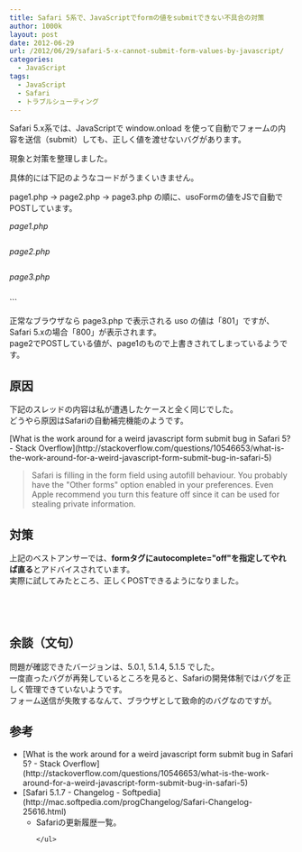 ```yaml
---
title: Safari 5系で、JavaScriptでformの値をsubmitできない不具合の対策
author: 1000k
layout: post
date: 2012-06-29
url: /2012/06/29/safari-5-x-cannot-submit-form-values-by-javascript/
categories:
  - JavaScript
tags:
  - JavaScript
  - Safari
  - トラブルシューティング
---
```

Safari 5.x系では、JavaScriptで window.onload を使って自動でフォームの内容を送信（submit）しても、正しく値を渡せないバグがあります。

現象と対策を整理しました。

<!--more-->

具体的には下記のようなコードがうまくいきません。

page1.php -> page2.php -> page3.php の順に、usoFormの値をJSで自動でPOSTしています。

_page1.php_

```
```


_page2.php_

```
```


_page3.php_

```
```
<?php print_r($_POST); ?>```



<p>
  正常なブラウザなら page3.php で表示される uso の値は「801」ですが、Safari 5.xの場合「800」が表示されます。<br />
  page2でPOSTしている値が、page1のもので上書きされてしまっているようです。
</p>


<h2>
  原因
</h2>


<p>
  下記のスレッドの内容は私が遭遇したケースと全く同じでした。<br />
  どうやら原因はSafariの自動補完機能のようです。
</p>


<p>
  [What is the work around for a weird javascript form submit bug in Safari 5? - Stack Overflow](http://stackoverflow.com/questions/10546653/what-is-the-work-around-for-a-weird-javascript-form-submit-bug-in-safari-5)
</p>


<blockquote>
  <p>
    Safari is filling in the form field using autofill behaviour. You probably have the "Other forms" option enabled in your preferences. Even Apple recommend you turn this feature off since it can be used for stealing private information.

  </p>
</blockquote>


<h2>
  対策
</h2>


<p>
  上記のベストアンサーでは、<strong>formタグにautocomplete="off"を指定してやれば直る</strong>とアドバイスされています。<br />
  実際に試してみたところ、正しくPOSTできるようになりました。
</p>


```




```



<h2>
  余談（文句）
</h2>


<p>
  問題が確認できたバージョンは、5.0.1, 5.1.4, 5.1.5 でした。<br />
  一度直ったバグが再発しているところを見ると、Safariの開発体制ではバグを正しく管理できていないようです。<br />
  フォーム送信が失敗するなんて、ブラウザとして致命的のバグなのですが。
</p>


<h2>
  参考
</h2>


<ul>
  <li>
    [What is the work around for a weird javascript form submit bug in Safari 5? - Stack Overflow](http://stackoverflow.com/questions/10546653/what-is-the-work-around-for-a-weird-javascript-form-submit-bug-in-safari-5)
  </li>


  <li>
    [Safari 5.1.7 - Changelog - Softpedia](http://mac.softpedia.com/progChangelog/Safari-Changelog-25616.html)
    <ul>
      <li>
        Safariの更新履歴一覧。
      </li>

    </ul>

  </li>

</ul>